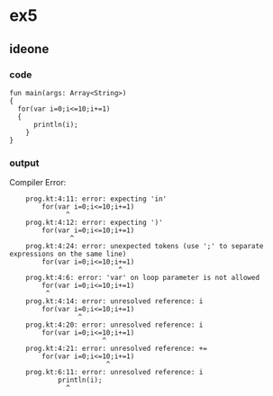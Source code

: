 # ex5
## ideone
### code
    fun main(args: Array<String>) 
    {
	  for(var i=0;i<=10;i+=1)
	  {
		  println(i);
	    }
    }
### output
Compiler Error:
        
        prog.kt:4:11: error: expecting 'in'
        	for(var i=0;i<=10;i+=1)
                  ^
        prog.kt:4:12: error: expecting ')'
        	for(var i=0;i<=10;i+=1)
                   ^
        prog.kt:4:24: error: unexpected tokens (use ';' to separate expressions on the same line)
        	for(var i=0;i<=10;i+=1)
                               ^
        prog.kt:4:6: error: 'var' on loop parameter is not allowed
        	for(var i=0;i<=10;i+=1)
             ^
        prog.kt:4:14: error: unresolved reference: i
        	for(var i=0;i<=10;i+=1)
                     ^
        prog.kt:4:20: error: unresolved reference: i
        	for(var i=0;i<=10;i+=1)
                           ^
        prog.kt:4:21: error: unresolved reference: +=
        	for(var i=0;i<=10;i+=1)
                            ^
        prog.kt:6:11: error: unresolved reference: i
        		println(i);
                  ^




    

